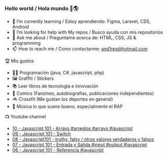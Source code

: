 ### Hello world / Hola mundo 👋🌎

<!--
**xaca/xaca** is a ✨ _special_ ✨ repository because its `README.md` (this file) appears on your GitHub profile.

Here are some ideas to get you started:
-->

- 🌱 I’m currently learning / Estoy aprendiendo: Figma, Laravel, CSS, Android
- 🤔 I’m looking for help with My repos / Busco ayuda con mis repositorios
- 💬 Ask me about / Preguntame acerca de: HTML, CSS, JS & programming 
- 📫 How to reach me / Como contactarme: and1res@hotmail.com

🏆 Mis gustos
- 👨‍💻 Programación (java, C#, javascript, php)
- 🖼️ Graffiti / Stickers
- 📚 Leer libros de tecnología e innovación
- 💢 Comics (Fanzines, autobiografías, publicaciones independientes)
- 🚲 Crossfit (Me gustan los deportes en general)
- 🎤 Música lo que suene bueno, especialmente el RAP
<!--
📝 Frases
- "I only smile in the dark, I only smile when it's complicated" Raybiez
- "De lo que ves créete la mitad de lo que no ves no te creas nada" Kase O
-->
📺 Youtube channel
<!-- BLOG-POST-LIST:START -->
- [10 - Javascript 101 - Arrays #arreglos #arrays #javascript](https://www.youtube.com/watch?v=zB3xm1MpiDI)
- [09 - Javascript 101 - Switch](https://www.youtube.com/watch?v=IfUj-1blD2E)
- [08 - Javascript101 -  truthy, falsy / otros valores verdaderos y falsos](https://www.youtube.com/watch?v=2IUqe_ASkt0)
- [07 - Javascript 101 - Entrada y Salida #input #output #javascript](https://www.youtube.com/watch?v=bwikk778jN4)
- [06 - Javascript 101 - Referencia #javascript](https://www.youtube.com/watch?v=v7l2iNGlxNQ)
<!-- BLOG-POST-LIST:END -->
